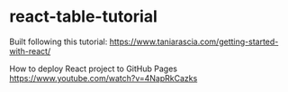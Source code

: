 # react-table-tutorial
Built following this tutorial: https://www.taniarascia.com/getting-started-with-react/

How to deploy React project to GitHub Pages
https://www.youtube.com/watch?v=4NapRkCazks
